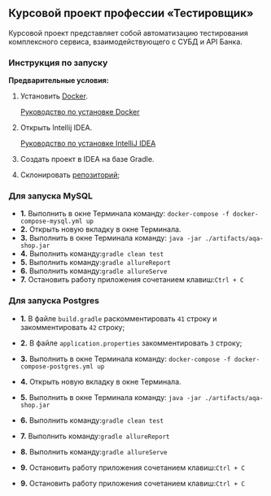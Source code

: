 
## Курсовой проект профессии «Тестировщик»
Курсовой проект представляет собой автоматизацию тестирования комплексного сервиса, взаимодействующего с СУБД и API Банка.

### **Инструкция по запуску**
**Предварительные условия:**
1. Установить [Docker](https://www.docker.com/).
   
   [Руководство по установке Docker](https://github.com/netology-code/aqa-homeworks/blob/master/docker/installation.md)
2. Открыть Intellij IDEA.
   
   [Руководство по установке IntelliJ IDEA](https://github.com/netology-code/javaqa-homeworks/blob/master/intro/idea.md)
3. Создать проект в IDEA на базе Gradle.
4. Склонировать [репозиторий](https://github.com/Ekaterina5885/Course_Work);

### **Для запуска MySQL**

   - **1.** Выполнить в окне Терминала команду: ```docker-compose -f docker-compose-mysql.yml up```
   - **2.** Открыть новую вкладку в окне Терминала.
   - **3.** Выполнить в окне Терминала команду: ```java -jar ./artifacts/aqa-shop.jar```
   - **4.** Выполнить команду:```gradle clean test```
   - **5.** Выполнить команду:```gradle allureReport```
   - **6.** Выполнить команду:```gradle allureServe```
   - **7.** Остановить работу приложения сочетанием клавиш:```Ctrl + C```

### **Для запуска Postgres**

   - **1.** В файле ```build.gradle``` раскомментировать ```41``` строку и закомментировать ```42``` строку;
   - **2.** В файле ```application.properties``` закомментировать ```3``` строку;
   - **3.** Выполнить в окне Терминала команду: ```docker-compose -f docker-compose-postgres.yml up```
   - **4.** Открыть новую вкладку в окне Терминала.
   - **5.** Выполнить в окне Терминала команду: ```java -jar ./artifacts/aqa-shop.jar```
   - **6.** Выполнить команду:```gradle clean test```
   - **7.** Выполнить команду:```gradle allureReport```
   - **8.** Выполнить команду:```gradle allureServe```

   - **9.** Остановить работу приложения сочетанием клавиш:```Ctrl + C```

   - **9.** Остановить работу приложения сочетанием клавиш:```Ctrl + C```

